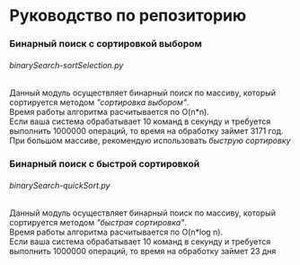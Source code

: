 Руководство по репозиторию
==========================

### Бинарный поиск с сортировкой выбором
###### binarySearch-sortSelection.py
Данный модуль осуществляет бинарный поиск по массиву, который сортируется методом <em>"сортировка выбором"</em>.<br>
Время работы алгоритма расчитывается по O(n*n).<br>
Если ваша система обрабатывает 10 команд в секунду и требуется выполнить 1000000 операций, то время на обработку займет 3171 год.
<br>
При большом массиве, рекомендую использовать <em>быструю сортировку</em>


### Бинарный поиск с быстрой сортировкой
###### binarySearch-quickSort.py
Данный модуль осуществляет бинарный поиск по массиву, который сортируется методом <em>"быстрая сортировка"</em>.<br>
Время работы алгоритма расчитывается по O(n*log n).<br>
Если ваша система обрабатывает 10 команд в секунду и требуется выполнить 1000000 операций, то время на обработку займет 23 дня


